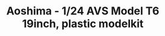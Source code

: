 ---
layout: product
title: "Aoshima - 1/24 AVS Model T6 19inch, plastic modelkit"
price: "TBA" 
desc: "N/A"
img_path: "/assets/img/AO53799.jpg"
brand: "N/A"
available: false
special_offer: false
new: false
soon: false
cat: "010000"
subcat: "013700"
subsubcat: "0N/A"
sifra: "AO53799"
popular: false
---